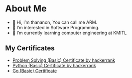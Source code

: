 # About Me
- 👋 Hi, I’m thananon, You can call me ARM.
- 👀 I’m interested in Software Programming.
- 🌱 I’m currently learning computer engineering at KMITL

## My Certificates

- [Problem Solving (Basic) Certificate by hackerrank](https://www.hackerrank.com/certificates/400551d65ee4)
- [Python (Basic) Certificate by hackerrank](https://www.hackerrank.com/certificates/7416b8885630)
- [Go (Basic) Certificate](https://www.hackerrank.com/certificates/f44bc6ef94fa)

<!---
armthananon/armthananon is a ✨ special ✨ repository because its `README.md` (this file) appears on your GitHub profile.
You can click the Preview link to take a look at your changes.
--->
